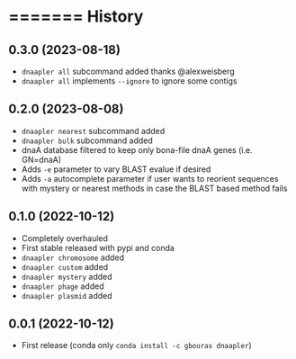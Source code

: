 =======
History
=======

0.3.0 (2023-08-18)
------------------

* `dnaapler all` subcommand added thanks @alexweisberg
* `dnaapler all` implements `--ignore` to ignore some contigs


0.2.0 (2023-08-08)
------------------

* `dnaapler nearest` subcommand added
* `dnaapler bulk` subcommand added
* dnaA database filtered to keep only bona-file dnaA genes (i.e. GN=dnaA)
* Adds `-e` parameter to vary BLAST evalue if desired
* Adds `-a` autocomplete parameter if user wants to reorient sequences with mystery or nearest methods in case the BLAST based method fails

0.1.0 (2022-10-12)
------------------

* Completely overhauled
* First stable released with pypi and conda 
* `dnaapler chromosome` added
* `dnaapler custom` added
* `dnaapler mystery` added 
* `dnaapler phage` added
* `dnaapler plasmid` added


0.0.1 (2022-10-12)
------------------

* First release (conda only `conda install -c gbouras dnaapler`)
